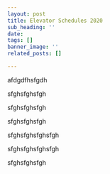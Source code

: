 ```yaml
---
layout: post
title: Elevator Schedules 2020
sub_heading: ''
date: 
tags: []
banner_image: ''
related_posts: []

---
```

afdgdfhsfgdh

sfghsfghsfgh

sfghsfghsfgh

sfghsfghsfgh

sfghsfghsfghsfgh

sfghsfghsfghsfgh

sfghsfghsfgh